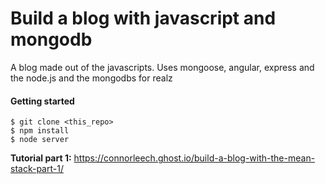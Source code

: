 Build a blog with javascript and mongodb
=====

A blog made out of the javascripts. Uses mongoose, angular, express and the node.js and the mongodbs for realz


#### Getting started
```
$ git clone <this_repo>
$ npm install
$ node server 
```

**Tutorial part 1:** https://connorleech.ghost.io/build-a-blog-with-the-mean-stack-part-1/
